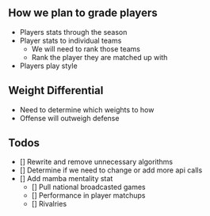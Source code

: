 
## How we plan to grade players

- Players stats through the season
- Player stats to individual teams
    - We will need to rank those teams
    - Rank the player they are matched up with
- Players play style

## Weight Differential
- Need to determine which weights to how 
- Offense will outweigh defense


## Todos
- [] Rewrite and remove unnecessary algorithms 
- [] Determine if we need to change or add more api calls
- [] Add mamba mentality stat
    - [] Pull national broadcasted games
    - [] Performance in player matchups
    - [] Rivalries
